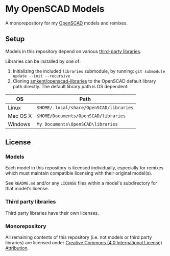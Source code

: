 # My OpenSCAD Models

A monorepository for my [OpenSCAD][openscad] models and remixes.

## Setup

Models in this repository depend on various
[third-party libraries][openscad-libraries].

Libraries can be installed by one of:

1. Initializing the included `libraries` submodule, by running:
   `git submodule update --init --recursive`
2. Cloning [smkent/openscad-libraries][smkent-openscad-libraries] to the
   OpenSCAD default library path directly. The default library path is OS
   dependent:

| OS | Path |
|--- |--- |
| Linux | `$HOME/.local/share/OpenSCAD/libraries` |
| Mac OS X | `$HOME/Documents/OpenSCAD/libraries` |
| Windows | `My Documents\OpenSCAD\libraries` |

## License

### Models

Each model in this repository is licensed individually, especially for remixes
which must maintain compatible licensing with their original model(s).

See `README.md` and/or any `LICENSE` files within a model's subdirectory for
that model's license.

### Third party libraries

Third party libraries have their own licenses.

### Monorepository

All remaining contents of this repository (i.e. not models or third party
libraries) are licensed under [Creative Commons (4.0 International License)
Attribution][license-cc-by-4.0].


[license-cc-by-4.0]: http://creativecommons.org/licenses/by/4.0/
[openscad]: https://openscad.org
[openscad-libraries]: https://en.wikibooks.org/wiki/OpenSCAD_User_Manual/Libraries
[smkent-openscad-libraries]: https://github.com/smkent/openscad-libraries
